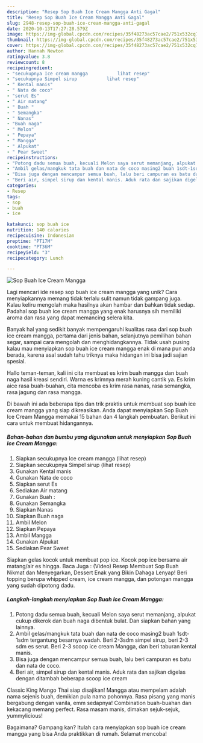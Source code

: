 ```yaml
---
description: "Resep Sop Buah Ice Cream Mangga Anti Gagal"
title: "Resep Sop Buah Ice Cream Mangga Anti Gagal"
slug: 2948-resep-sop-buah-ice-cream-mangga-anti-gagal
date: 2020-10-13T17:27:28.579Z
image: https://img-global.cpcdn.com/recipes/35f48273ac57cae2/751x532cq70/sop-buah-ice-cream-mangga-foto-resep-utama.jpg
thumbnail: https://img-global.cpcdn.com/recipes/35f48273ac57cae2/751x532cq70/sop-buah-ice-cream-mangga-foto-resep-utama.jpg
cover: https://img-global.cpcdn.com/recipes/35f48273ac57cae2/751x532cq70/sop-buah-ice-cream-mangga-foto-resep-utama.jpg
author: Hannah Newton
ratingvalue: 3.8
reviewcount: 8
recipeingredient:
- "secukupnya Ice cream mangga           lihat resep"
- "secukupnya Simpel sirup           lihat resep"
- " Kental manis"
- " Nata de coco"
- "serut Es"
- " Air matang"
- " Buah "
- " Semangka"
- " Nanas"
- "Buah naga"
- " Melon"
- " Pepaya"
- " Mangga"
- " Alpukat"
- " Pear Sweet"
recipeinstructions:
- "Potong dadu semua buah, kecuali Melon saya serut memanjang, alpukat cukup dikerok dan buah naga dibentuk bulat. Dan siapkan bahan yang lainnya."
- "Ambil gelas/mangkuk tata buah dan nata de coco masing2 buah 1sdt-1sdm tergantung besarnya wadah. Beri 2-3sdm simpel sirup, beri 2-3 sdm es serut. Beri 2-3 scoop ice cream Mangga, dan beri taburan kental manis."
- "Bisa juga dengan mencampur semua buah, lalu beri campuran es batu dan nata de coco."
- "Beri air, simpel sirup dan kental manis. Aduk rata dan sajikan digelas dengan ditambah beberapa scoop ice cream"
categories:
- Resep
tags:
- sop
- buah
- ice

katakunci: sop buah ice 
nutrition: 140 calories
recipecuisine: Indonesian
preptime: "PT17M"
cooktime: "PT36M"
recipeyield: "3"
recipecategory: Lunch

---
```



![Sop Buah Ice Cream Mangga](https://img-global.cpcdn.com/recipes/35f48273ac57cae2/751x532cq70/sop-buah-ice-cream-mangga-foto-resep-utama.jpg)

Lagi mencari ide resep sop buah ice cream mangga yang unik? Cara menyiapkannya memang tidak terlalu sulit namun tidak gampang juga. Kalau keliru mengolah maka hasilnya akan hambar dan bahkan tidak sedap. Padahal sop buah ice cream mangga yang enak harusnya sih memiliki aroma dan rasa yang dapat memancing selera kita.

Banyak hal yang sedikit banyak mempengaruhi kualitas rasa dari sop buah ice cream mangga, pertama dari jenis bahan, selanjutnya pemilihan bahan segar, sampai cara mengolah dan menghidangkannya. Tidak usah pusing kalau mau menyiapkan sop buah ice cream mangga enak di mana pun anda berada, karena asal sudah tahu triknya maka hidangan ini bisa jadi sajian spesial.

Hallo teman-teman, kali ini cita membuat es krim buah mangga dan buah naga hasil kreasi sendiri. Warna es krimnya merah kuning cantik ya. Es krim aice rasa buah-buahan, cita mencoba es krim rasa nanas, rasa semangka, rasa jagung dan rasa mangga.


Di bawah ini ada beberapa tips dan trik praktis untuk membuat sop buah ice cream mangga yang siap dikreasikan. Anda dapat menyiapkan Sop Buah Ice Cream Mangga memakai 15 bahan dan 4 langkah pembuatan. Berikut ini cara untuk membuat hidangannya.

<!--inarticleads1-->

##### Bahan-bahan dan bumbu yang digunakan untuk menyiapkan Sop Buah Ice Cream Mangga:

1. Siapkan secukupnya Ice cream mangga           (lihat resep)
1. Siapkan secukupnya Simpel sirup           (lihat resep)
1. Gunakan  Kental manis
1. Gunakan  Nata de coco
1. Siapkan serut Es
1. Sediakan  Air matang
1. Gunakan  Buah :
1. Gunakan  Semangka
1. Siapkan  Nanas
1. Siapkan Buah naga
1. Ambil  Melon
1. Siapkan  Pepaya
1. Ambil  Mangga
1. Gunakan  Alpukat
1. Sediakan  Pear Sweet


Siapkan gelas kocok untuk membuat pop ice. Kocok pop ice bersama air matang/air es hingga. Baca Juga : (Video) Resep Membuat Sop Buah Nikmat dan Menyegarkan, Dessert Enak yang Bikin Dahaga Lenyap! Beri topping berupa whipped cream, ice cream mangga, dan potongan mangga yang sudah dipotong dadu. 

<!--inarticleads2-->

##### Langkah-langkah menyiapkan Sop Buah Ice Cream Mangga:

1. Potong dadu semua buah, kecuali Melon saya serut memanjang, alpukat cukup dikerok dan buah naga dibentuk bulat. Dan siapkan bahan yang lainnya.
1. Ambil gelas/mangkuk tata buah dan nata de coco masing2 buah 1sdt-1sdm tergantung besarnya wadah. Beri 2-3sdm simpel sirup, beri 2-3 sdm es serut. Beri 2-3 scoop ice cream Mangga, dan beri taburan kental manis.
1. Bisa juga dengan mencampur semua buah, lalu beri campuran es batu dan nata de coco.
1. Beri air, simpel sirup dan kental manis. Aduk rata dan sajikan digelas dengan ditambah beberapa scoop ice cream


Classic King Mango Thai siap disajikan! Mangga atau mempelam adalah nama sejenis buah, demikian pula nama pohonnya. Rasa pisang yang manis bergabung dengan vanila, emm sedapnya! Combination buah-buahan dan kekacang memang perfect. Rasa masam manis, dimakan sejuk-sejuk, yummylicious! 

Bagaimana? Gampang kan? Itulah cara menyiapkan sop buah ice cream mangga yang bisa Anda praktikkan di rumah. Selamat mencoba!
